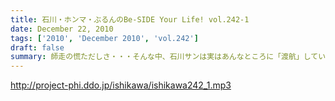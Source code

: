 ```yaml
---
title: 石川・ホンマ・ぶるんのBe-SIDE Your Life! vol.242-1
date: December 22, 2010
tags: ['2010', 'December 2010', 'vol.242']
draft: false
summary: 師走の慌ただしさ・・・そんな中、石川サンは実はあんなところに「渡航」していたようです。おみやげは「ビーフジャーキー」でした。NAMAE
---
```


http://project-phi.ddo.jp/ishikawa/ishikawa242_1.mp3